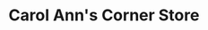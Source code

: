 ---
title: "Carol Ann's Corner Store"
url: /mckees-rocks/carol-anns-corner-store/
shop: convenience
---